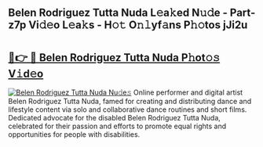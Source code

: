 ## Belen Rodriguez Tutta Nuda L𝚎a𝚔ed N𝚞𝚍e - Part-z7p Vi𝚍𝚎o L𝚎a𝚔s - H𝚘𝚝 O𝚗𝚕yf𝚊ns P𝚑𝚘tos jJi2u

# <h2><a href="http://kfa9d9.oniu.top/?m=Belen+Rodriguez+Tutta+Nuda">🔗👉 🔴 Belen Rodriguez Tutta Nuda P𝚑ot𝚘𝚜 V𝚒d𝚎o</a></h2>

[![Belen Rodriguez Tutta Nuda Nu𝚍e𝚜](https://i.imgur.com/0qMVB7G.gif)](http://kfa9d9.oniu.top/?m=Belen+Rodriguez+Tutta+Nuda)
Online performer and digital artist Belen Rodriguez Tutta Nuda, famed for creating and distributing dance and lifestyle content via solo and collaborative dance routines and short films. Dedicated advocate for the disabled Belen Rodriguez Tutta Nuda, celebrated for their passion and efforts to promote equal rights and opportunities for people with disabilities.  

